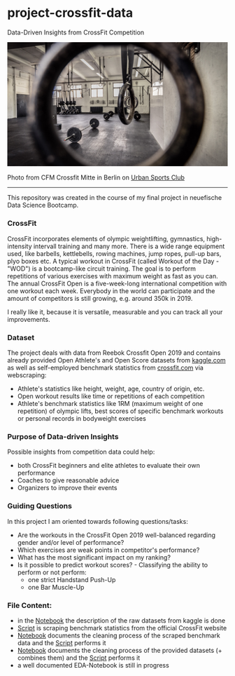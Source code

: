 # project-crossfit-data
Data-Driven Insights from CrossFit Competition

![CFM](./images/CFM.png)

<span>Photo from CFM Crossfit Mitte in Berlin on <a href="https://urbansportsclub.com/de/venues/cfm-crossfit-mitte-berlin">Urban Sports Club</a></span>

---

This repository was created in the course of my final project in neuefische Data Science Bootcamp.

### CrossFit

CrossFit incorporates elements of olympic weightlifting, gymnastics, high-intensity intervall training and many more. There is a wide range equipment used, like barbells, kettlebells, rowing machines, jump ropes, pull-up bars, plyo boxes etc. A typical workout in CrossFit (called Workout of the Day - "WOD") is a bootcamp-like circuit training. The goal is to perform repetitions of various exercises with maximum weight as fast as you can. The annual CrossFit Open is a five-week-long international competition with one workout each week. Everybody in the world can participate and the amount of competitors is still growing, e.g. around 350k in 2019.

I really like it, because it is versatile, measurable and you can track all your improvements.

### Dataset

The project deals with data from Reebok Crossfit Open 2019 and contains already provided Open Athlete's and Open Score datasets from [kaggle.com](https://www.kaggle.com/jeanmidev/crossfit-games) as well as self-employed benchmark statistics from [crossfit.com](https://games.crossfit.com) via webscraping:
* Athlete's statistics like height, weight, age, country of origin, etc.
* Open workout results like time or repetitions of each competition
* Athlete's benchmark statistics like 1RM (maximum weight of one repetition) of olympic lifts, best scores of specific benchmark workouts or personal records in bodyweight exercises

### Purpose of Data-driven Insights

Possible insights from competition data could help:
* both CrossFit beginners and elite athletes to evaluate their own performance
* Coaches to give reasonable advice
* Organizers to improve their events

### Guiding Questions

In this project I am oriented towards following questions/tasks:
* Are the workouts in the CrossFit Open 2019 well-balanced regarding gender and/or level of performance?
* Which exercises are weak points in competitor's performance?
* What has the most significant impact on my ranking?
* Is it possible to predict workout scores? - Classifying the ability to perform or not perform:
  - one strict Handstand Push-Up
  - one Bar Muscle-Up

### File Content:
* in the [Notebook](https://github.com/malefiz1988/project-crossfit-data/blob/detailed_work/open_19_raw_data_description.ipynb) the description of the raw datasets from kaggle is done
* [Script](https://github.com/malefiz1988/project-crossfit-data/blob/detailed_work/data_mining_bs.py) is scraping benchmark statistics from the official CrossFit website
* [Notebook](https://github.com/malefiz1988/project-crossfit-data/blob/detailed_work/open_19_bs_cleaning.ipynb) documents the cleaning process of the scraped benchmark data and the [Script](https://github.com/malefiz1988/project-crossfit-data/blob/detailed_work/data_cleaning_bs.py) performs it
* [Notebook](https://github.com/malefiz1988/project-crossfit-data/blob/detailed_work/open_19_cleaning.ipynb) documents the cleaning process of the provided datasets (+ combines them) and the [Script](https://github.com/malefiz1988/project-crossfit-data/blob/detailed_work/cleaning_open_19.py) performs it
* a well documented EDA-Notebook is still in progress
